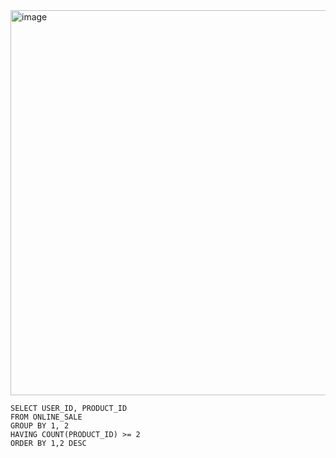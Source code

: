 <img width="616" alt="image" src="https://github.com/jinsungtoo/SQL_Coding_test/assets/115756142/aeab7bde-f003-4da7-a2e8-af27af26b763">


    SELECT USER_ID, PRODUCT_ID
    FROM ONLINE_SALE
    GROUP BY 1, 2
    HAVING COUNT(PRODUCT_ID) >= 2
    ORDER BY 1,2 DESC
